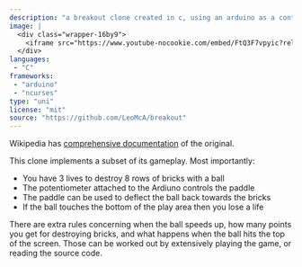```yaml
---
description: "a breakout clone created in c, using an arduino as a controller and ncurses to draw the game on screen"
image: |
  <div class="wrapper-16by9">
    <iframe src="https://www.youtube-nocookie.com/embed/FtQ3F7vpyic?rel=0&amp;showinfo=0" frameborder="0" allow="autoplay; encrypted-media" allowfullscreen></iframe>
  </div>
languages:
 - "C"
frameworks:
 - "arduino"
 - "ncurses"
type: "uni"
license: "mit"
source: "https://github.com/LeoMcA/breakout"
---
```


Wikipedia has [comprehensive documentation][2] of the original.

This clone implements a subset of its gameplay. Most importantly:
* You have 3 lives to destroy 8 rows of bricks with a ball
* The potentiometer attached to the Ardiuno controls the paddle
* The paddle can be used to deflect the ball back towards the bricks
* If the ball touches the bottom of the play area then you lose a life

There are extra rules concerning when the ball speeds up, how many points you get for destroying bricks, and what happens when the ball hits the top of the screen. Those can be worked out by extensively playing the game, or reading the source code.

[2]: https://en.wikipedia.org/wiki/Breakout_(video_game)#Gameplay
